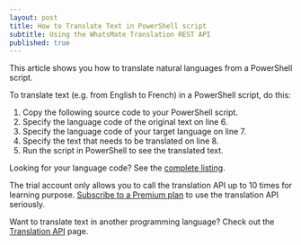 ```yaml
---
layout: post
title: How to Translate Text in PowerShell script
subtitle: Using the WhatsMate Translation REST API
published: true
---
```


This article shows you how to translate natural languages from a PowerShell script.

To translate text (e.g. from English to French) in a PowerShell script, do this:

1. Copy the following source code to your PowerShell script. <script src="https://gist.github.com/whatsmate/6b1455f6bba7150eedbdf6c161c089e9.js"></script>
2. Specify the language code of the original text on line 6.
3. Specify the language code of your target language on line 7.
4. Specify the text that needs to be translated on line 8.
5. Run the script in PowerShell to see the translated text.


Looking for your language code? See the <a target="_blank" href="http://api.whatsmate.net/v1/translation/supported-codes">complete listing</a>.


The trial account only allows you to call the translation API up to 10 times for learning purpose. [Subscribe to a Premium plan](http://www.whatsmate.net/translation-subscribe.html) to use the translation API seriously.


Want to translate text in another programming language? Check out the [Translation API](http://www.whatsmate.net/translation-api.html) page.


<br>
<script async src="//pagead2.googlesyndication.com/pagead/js/adsbygoogle.js"></script>
<ins class="adsbygoogle"
     style="display:inline-block;width:728px;height:90px"
     data-ad-client="ca-pub-7383487179928477"
     data-ad-slot="6959057004"></ins>
<script>
(adsbygoogle = window.adsbygoogle || []).push({});
</script>
<br>

